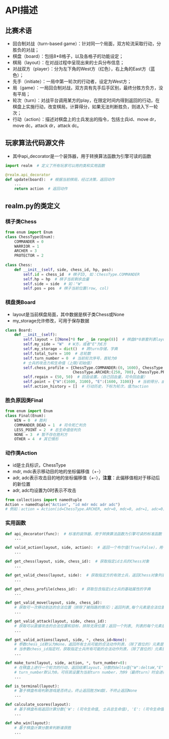 # API描述
## 比赛术语
- 回合制对战（turn-based game）：针对同一个局面，双方轮流采取行动，分胜负的对战；
- 棋盘（board）：包括8*8格子，以及各格子的功能设定；
- 棋局（layout）：在对战过程中呈现出来的士兵分布信息；
- 对战双方（player）：分为左下角的West方（红色），右上角的East方（蓝色）；
- 先手（initiate）：一局中第一轮次的行动者，设定为West方；
- 局（game）：一局回合制对战，双方具有先手后手区别，最终分胜方负方，没有平局；
- 轮次（turn）：对战平台调用某方的play，在限定时间内得到返回的行动，在棋盘上实施行动，改变棋局，计算得分，如果无法判断胜负，则进入下一轮次；
- 行动（action）：描述对棋盘上的士兵发出的指令，包括士兵id、move dr，move dc，attack dr，attack dc。

## 玩家算法代码源文件
- 其中api_decorator是一个装饰器，用于转换算法函数为引擎可读的函数
```python
import realm  # 定义了所有玩家可以用的类和实用函数

@realm.api_decorator
def update(board):  # 根据当前棋局，经过决策，返回动作
    ...
    return action  # 返回动作
```

## realm.py的类定义
### 棋子类Chess
```python
from enum import Enum
class ChessType(Enum):
    COMMANDER = 0
    WARRIOR = 1
    ARCHER = 3
    PROTECTOR = 2
    
class Chess:
    def __init__(self, side, chess_id, hp, pos):
        self.id = chess_id  # 棋子ID, 如：ChessType.COMMANDER
        self.hp = hp  # 棋子当前剩余血量
        self.side = side  # 如："W"
        self.pos = pos  # 棋子当前位置(row, col)
```

### 棋盘类Board
- layout是当前棋盘局面，其中数据是棋子类Chess或None
- my_storage允许修改，可用于保存数据
```python
class Board:
    def __init__(self):
        self.layout = [[None]*8 for _ in range(8)]  # 棋盘8*8嵌套列表layout[row][col]，列表元素类型是Chess
        self.my_side = "W"  # W方，或者"E"为E方
        self.my_storage = dict()  # 跨turn存储，字典
        self.total_turn = 100  # 总轮数
        self.turn_number = 0  # 当前轮次序号，首轮为0
        # 士兵的攻击力和生命值（上限/初始值）
        self.chess_profile = {ChessType.COMMANDER:(0, 1600), ChessType.WARRIOR:(200, 1000),
                              ChessType.ARCHER:(250, 700), ChessType.PROTECTOR:(150, 1400)}
        self.regain = (50, 50)  # 回血设置，（自己回血量，司令回血量）
        self.point = {"W":(1600, 3100), "E":(1600, 3100)}  # 当前得分，由（司令生命值，士兵总生命值）构成
        self.action_history = []  # 行动历史，下标为轮次，值为action
```

### 胜负原因类Final
```python
from enum import Enum
class Final(Enum):
    WIN = 0  # 胜利
    COMMANDER_DEAD = 1  # 司令死亡判负
    LESS_POINT = 2  # 总生命值低判负
    NONE = 3  # 暂不存在胜利方
    OTHER = 4  # 其它情形
```

### 动作类Action
- id是士兵标识，ChessType
- mdr, mdc表示移动目的地的坐标偏移值（+-）
- adr, adc表示攻击目的地的坐标偏移值（+-），**注意**：此偏移值相对于移动后的新位置
- adr, adc均设置为0时表示不攻击
```python
from collections import namedtuple
Action = namedtuple("Action", "id mdr mdc adr adc")
# 例如：action = Action(id=ChessType.ARCHER, mdr=0, mdc=0, adr=1, adc=0)
```

### 实用函数
```python
def api_decorator(func):  # 标准的装饰器，用于转换算法函数为引擎可读的标准函数
    ...

def valid_action(layout, side, action):  # 返回一个布尔值(True/False)，用于判断传入action的合法性
    ...

def get_chess(layout, side, chess_id):  # 获取指定id士兵的Chess对象
    ...

def get_valid_chess(layout, side):  # 获取指定方的有效士兵，返回Chess对象列表
    ...

def get_chess_profile(chess_id):  # 获取包含指定id士兵的基础属性的字典
    ...

def get_valid_move(layout, side, chess_id):  
    # 获取可一次移动到达的合法位置（排除了被挡路的情况）；返回列表,每个元素是合法位置(row,col)的二元组，若不存在可移动位置，返回空列表
    ...

def get_valid_attack(layout, side, chess_id):  
    # 获取可以直接攻击的合法位置和目标，排除无效位置；返回一个列表, 列表的每个元素是形如(目标攻击士兵的位置,目标攻击士兵的Chess对象)的二元组；若不存在可攻击的对象，返回空列表
    ...

def get_valid_actions(layout, side, *, chess_id=None):  
    # 参数chess_id默认为None，返回所有士兵可能的合法动作列表，（除了首位的）元素是所有棋子的所有可能的Action对象；首位元素为None表示不移动
    # 当参数chess_id指定时，获取指定士兵所有可能的合法动作列表，（除了首位的）元素是该棋子所有可能的Action对象；首位元素None表示不移动。死亡棋子返回的列表只含None
    ...

def make_turn(layout, side, action, *, turn_number=0):  
    # 在棋盘上进行一个轮次的行动，返回结果layout、分数的delta值{"W":deltaW,"E":deltaE}，以及可能的胜负{"W":winW,"E":winE}
    # turn_number默认为0。可将其设置为当前turn number，为99（最终turn）时会进行强制结算分数判断胜负
    ...

def is_terminal(layout):
    # 基于棋盘布局判断游戏是否终止。终止返回胜方W或E，不终止返回None
    ...

def calculate_scores(layout):
    # 基于棋盘布局返回计算分数{'W': (司令生命值, 士兵总生命值), 'E': (司令生命值, 士兵总生命值)}
    ...

def who_win(layout):
    # 基于棋盘计算分数来判断谁获胜
    ...
```

